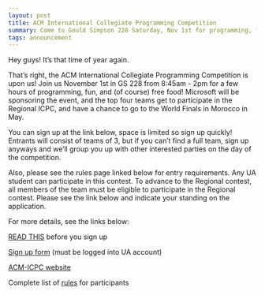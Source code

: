 ```yaml
---
layout: post
title: ACM International Collegiate Programming Competition
summary: Come to Gould Simpson 228 Saturday, Nov 1st for programming, fun, and free food!
tags: announcement
---
```


Hey guys! It’s that time of year again.

That’s right, the ACM International Collegiate Programming Competition is upon us! Join us November 1st in GS 228 from 8:45am - 2pm for a few hours of programming, fun, and (of course) free food! Microsoft will be sponsoring the event, and the top four teams get to participate in the Regional ICPC, and have a chance to go to the World Finals in Morocco in May.

You can sign up at the link below, space is limited so sign up quickly! Entrants will consist of teams of 3, but if you can’t find a full team, sign up anyways and we’ll group you up with other interested parties on the day of the competition.

Also, please see the rules page linked below for entry requirements. Any UA student can participate in this contest. To advance to the Regional contest, all members of the team must be eligible to participate in the Regional contest. Please see the link below and indicate your standing on the application.

For more details, see the links below:

[READ THIS](http://icpc.baylor.edu/regionals/rules#HBasicRequirements) before you sign up

[Sign up form](https://docs.google.com/…/1wXKlsruQbVuTjBVL6Lx9sy…/viewform…) (must be logged into UA account)

[ACM-ICPC website](http://icpc.baylor.edu/)

Complete list of [rules](http://icpc.baylor.edu/regionals/rulesk) for participants
